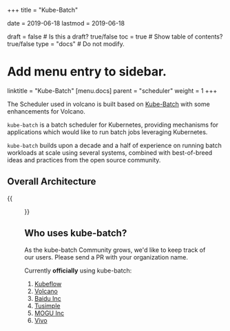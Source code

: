 +++
title =  "Kube-Batch"


date = 2019-06-18
lastmod = 2019-06-18

draft = false  # Is this a draft? true/false
toc = true  # Show table of contents? true/false
type = "docs"  # Do not modify.

# Add menu entry to sidebar.
linktitle = "Kube-Batch"
[menu.docs]
  parent = "scheduler"
  weight = 1
+++

The Scheduler used in volcano is built based on [Kube-Batch](https://github.com/kubernetes-sigs/kube-batch) with some enhancements for Volcano.

`kube-batch` is a batch scheduler for Kubernetes, providing mechanisms for applications which would like to run batch jobs leveraging Kubernetes. 

`kube-batch` builds upon a decade and a half of experience on running batch workloads at scale using several systems, combined with best-of-breed ideas and practices from the open source community.

## Overall Architecture

{{<figure library="1" src="kube-batch.png" title="">}}


## Who uses kube-batch?

As the kube-batch Community grows, we'd like to keep track of our users. Please send a PR with your organization name.

Currently **officially** using kube-batch:

1. [Kubeflow](https://www.kubeflow.org)
1. [Volcano](https://github.com/volcano-sh/volcano)
1. [Baidu Inc](http://www.baidu.com)
1. [Tusimple](https://www.tusimple.com)
1. [MOGU Inc](https://www.mogujie.com)
1. [Vivo](https://www.vivo.com)